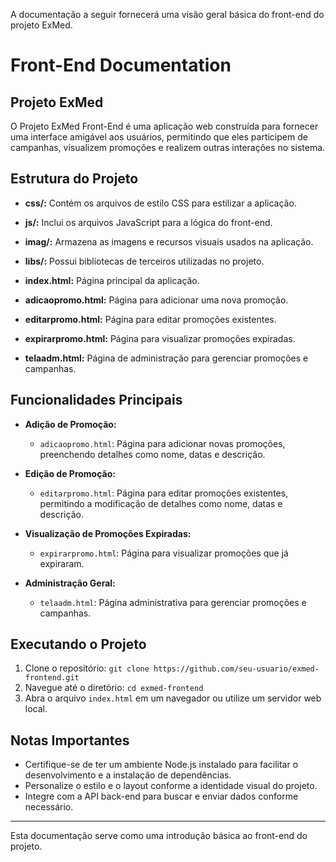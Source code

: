 A documentação a seguir fornecerá uma visão geral básica do front-end do projeto ExMed. 

# Front-End Documentation

## Projeto ExMed

O Projeto ExMed Front-End é uma aplicação web construída para fornecer uma interface amigável aos usuários, permitindo que eles participem de campanhas, visualizem promoções e realizem outras interações no sistema.

## Estrutura do Projeto

- **css/:** Contém os arquivos de estilo CSS para estilizar a aplicação.

- **js/:** Inclui os arquivos JavaScript para a lógica do front-end.

- **imag/:** Armazena as imagens e recursos visuais usados na aplicação.

- **libs/:** Possui bibliotecas de terceiros utilizadas no projeto.

- **index.html:** Página principal da aplicação.

- **adicaopromo.html:** Página para adicionar uma nova promoção.

- **editarpromo.html:** Página para editar promoções existentes.

- **expirarpromo.html:** Página para visualizar promoções expiradas.

- **telaadm.html:** Página de administração para gerenciar promoções e campanhas.

## Funcionalidades Principais

- **Adição de Promoção:**
  - `adicaopromo.html`: Página para adicionar novas promoções, preenchendo detalhes como nome, datas e descrição.

- **Edição de Promoção:**
  - `editarpromo.html`: Página para editar promoções existentes, permitindo a modificação de detalhes como nome, datas e descrição.

- **Visualização de Promoções Expiradas:**
  - `expirarpromo.html`: Página para visualizar promoções que já expiraram.

- **Administração Geral:**
  - `telaadm.html`: Página administrativa para gerenciar promoções e campanhas.

## Executando o Projeto

1. Clone o repositório: `git clone https://github.com/seu-usuario/exmed-frontend.git`
2. Navegue até o diretório: `cd exmed-frontend`
3. Abra o arquivo `index.html` em um navegador ou utilize um servidor web local.

## Notas Importantes

- Certifique-se de ter um ambiente Node.js instalado para facilitar o desenvolvimento e a instalação de dependências.
- Personalize o estilo e o layout conforme a identidade visual do projeto.
- Integre com a API back-end para buscar e enviar dados conforme necessário.

---

Esta documentação serve como uma introdução básica ao front-end do projeto. 
